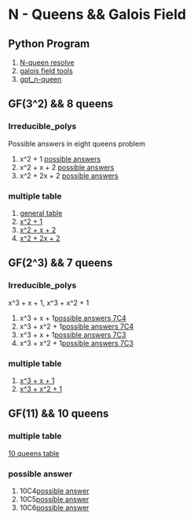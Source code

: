 # N - Queens && Galois Field 

## Python Program

1. [N-queen resolve](./GF_python_file/my_eight.py)
2. [galois field tools](./GF_python_file/galois_field.py)
3. [gpt_n-queen](./GF_python_file/gpt_N_queens.py)


## GF(3^2) && 8 queens
### Irreducible_polys
Possible answers in eight queens problem
1. x^2 + 1 [possible answers](./GF_Answer/GF(3^2)poly_possible_ans1.txt)
2. x^2 + x + 2 [possible answers](./GF_Answer/GF(3^2)poly_possible_ans2.txt)
3. x^2 + 2x + 2 [possible answers](./GF_Answer/GF(3^2)poly_possible_ans3.txt)

### multiple table
1. [general table](./GF_Answer/GF(3%5E2)_irr_poly.txt) 
2. [x^2 + 1](./GF_Answer/GF(3^2)poly_index_1.txt)
3. [x^2 + x + 2](./GF_Answer/GF(3^2)poly_index_2.txt)
4. [x^2 + 2x + 2](./GF_Answer/GF(3^2)poly_index_3.txt)

## GF(2^3) && 7 queens

### Irreducible_polys
x^3 + x + 1, x^3 + x^2 + 1
1. x^3 + x + 1[possible answers 7C4](./GF_Answer/GF(2^3)7C4poly_possible_ans1.txt)
2. x^3 + x^2 + 1[possible answers 7C4](./GF_Answer/GF(2^3)7C4poly_possible_ans2.txt)
3. x^3 + x + 1[possible answers 7C3](./GF_Answer/GF(2^3)7C3poly_possible_ans1.txt)
4. x^3 + x^2 + 1[possible answers 7C3](./GF_Answer/GF(2^3)7C3poly_possible_ans2.txt)

### multiple table
1. [x^3 + x + 1](./GF_Answer/GF(2^3)poly_index_1.txt)
2. [x^3 + x^2 + 1](./GF_Answer/GF(2^3)poly_index_2.txt)

## GF(11) && 10 queens 
### multiple table
[10 queens table](./GF_Answer/GF(11)index.txt)

### possible answer
1. 10C4[possible answer](./GF_Answer/GF(11)_possible_ans10C4)
2. 10C5[possible answer](./GF_Answer/GF(11)_possible_ans10C5)
3. 10C6[possible answer](./GF_Answer/GF(11)_possible_ans10C6)

